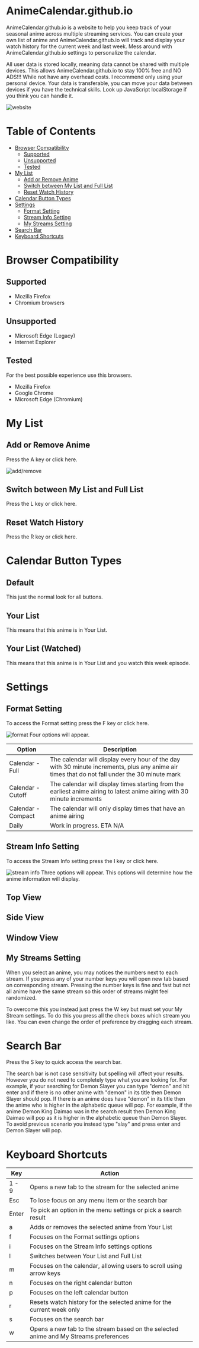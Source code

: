 # AnimeCalendar.github.io
AnimeCalendar.github.io is a website to help you keep track of your seasonal anime across multiple
streaming services. You can create your own list of anime and AnimeCalendar.github.io will track
and display your watch history for the current week and last week. Mess around with
AnimeCalendar.github.io settings to personalize the calendar.

All user data is stored locally, meaning data cannot be shared with multiple devices. This allows
AnimeCalendar.github.io to stay 100% free and NO ADS!!! While not have any overhead costs. I
recommend only using your personal device. Your data is transferable, you can move your data
between devices if you have the technical skills. Look up JavaScript localStorage if you think you
can handle it.

![website](https://i.imgur.com/WNCac2E.png)

# Table of Contents
* [Browser Compatibility](#browser-compatibility)
  * [Supported](#supported)
  * [Unsupported](#unsupported)
  * [Tested](#tested)
* [My List](#my-list)
  * [Add or Remove Anime](#add-or-remove-anime)
  * [Switch between My List and Full List](#switch-between-my-list-and-full-list)
  * [Reset Watch History](#reset-watch-history)
* [Calendar Button Types](#calendar-button-types)
* [Settings](#settings)
  * [Format Setting](#format-setting)
  * [Stream Info Setting](#stream-info-setting)
  * [My Streams Setting](#my-streams-setting)
* [Search Bar](#search-bar)
* [Keyboard Shortcuts](#keyboard-shortcuts)

# Browser Compatibility
## Supported
* Mozilla Firefox
* Chromium browsers
## Unsupported
* Microsoft Edge (Legacy)
* Internet Explorer
## Tested
For the best possible experience use this browsers.

* Mozilla Firefox
* Google Chrome
* Microsoft Edge (Chromium)

# My List
## Add or Remove Anime
Press the A key or click here.

![add/remove](https://i.imgur.com/kXo6Qtx.png)
## Switch between My List and Full List
Press the L key or click here.

## Reset Watch History
Press the R key or click here.

# Calendar Button Types
## Default
This just the normal look for all buttons.

## Your List
This means that this anime is in Your List.

## Your List (Watched)
This means that this anime is in Your List and you watch this week episode.

# Settings
## Format Setting
To access the Format setting press the F key or click here.

![format](https://i.imgur.com/V4Glbtp.png)
Four options will appear.

|Option|Description|
|---|---|
|Calendar - Full|The calendar will display every hour of the day with 30 minute increments, plus any anime air times that do not fall under the 30 minute mark|
|Calendar - Cutoff|The calendar will display times starting from the earliest anime airing to latest anime airing with 30 minute increments|
|Calendar - Compact|The calendar will only display times that have an anime airing|
|Daily|Work in progress. ETA N/A|

## Stream Info Setting
To access the Stream Info setting press the I key or click here.

![stream info](https://i.imgur.com/4yx82iQ.png)
Three options will appear. This options will determine how the anime information will display.

## Top View
## Side View
## Window View

## My Streams Setting
When you select an anime, you may notices the numbers next to each stream. If you press any of your
number keys you will open new tab based on corresponding stream. Pressing the number keys is fine
and fast but not all anime have the same stream so this order of streams might feel randomized.

To overcome this you instead just press the W key but must set your My Stream settings. To do this
you press all the check boxes which stream you like. You can even change the order of preference
by dragging each stream.

# Search Bar
Press the S key to quick access the search bar.

The search bar is not case sensitivity but spelling will affect your results. However you do not
need to completely type what you are looking for. For example, if your searching for Demon Slayer
you can type "demon" and hit enter and if there is no other anime with "demon" in its title then
Demon Slayer should pop. If there is an anime does have "demon" in its title then the anime who is
higher in the alphabetic queue will pop. For example, if the anime Demon King Daimao was in the
search result then Demon King Daimao will pop as it is higher in the alphabetic queue than
Demon Slayer. To avoid previous scenario you instead type "slay" and press enter and Demon Slayer
will pop.

# Keyboard Shortcuts
|Key|Action|
|---|---|
|1 - 9|Opens a new tab to the stream for the selected anime|
|Esc|To lose focus on any menu item or the search bar|
|Enter|To pick an option in the menu settings or pick a search result|
|a|Adds or removes the selected anime from Your List|
|f|Focuses on the Format settings options|
|i|Focuses on the Stream Info settings options|
|l|Switches between Your List and Full List|
|m|Focuses on the calendar, allowing users to scroll using arrow keys|
|n|Focuses on the right calendar button|
|p|Focuses on the left calendar button|
|r|Resets watch history for the selected anime for the current week only|
|s|Focuses on the search bar|
|w|Opens a new tab to the stream based on the selected anime and My Streams preferences|
